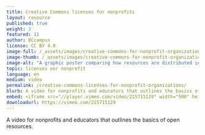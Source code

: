```yaml
---
title: Creative Commons licenses for nonprofits
layout: resource
published: true
weight: 3
featured: 11
author: BCcampus
license: CC BY 4.0
image-full: /_assets/images/creative-commons-for-nonprofit-organizations-500.jpg
image-thumb: /_assets/images/creative-commons-for-nonprofit-organizations-200.jpg
image-alt: "A graphic poster comparing how resources are distributed in libraries and a non-profit organization like Creative commons"
topic: licenses oer nonprofit
language: en
medium: video
permalink: /creative-commons-licenses-for-nonprofit-organizations/
blurb: A video for nonprofits and educators that outlines the basics of open resources.
embed: <iframe src="//player.vimeo.com/video/215715129" width="500" height="281" frameborder="0" webkitallowfullscreen mozallowfullscreen allowfullscreen></iframe> <p><a href="http://vimeo.com/215715129">Creative Commons Licenses for Non-Profit Organizations</a> from <a href="http://vimeo.com/bccampus">BCcampus</a> on <a href="https://vimeo.com">Vimeo</a>.</p>
downloadurl: https://vimeo.com/215715129
---
```



 A video for nonprofits and educators that outlines the basics of open resources.

